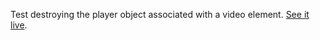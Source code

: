 Test destroying the player object associated with a video element. [See it live](https://wdzierzanowski.github.io/nuke-video-player/index.html).
